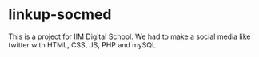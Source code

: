 # linkup-socmed

This is a project for IIM Digital School. We had to make a social media like twitter with HTML, CSS, JS, PHP and mySQL.
